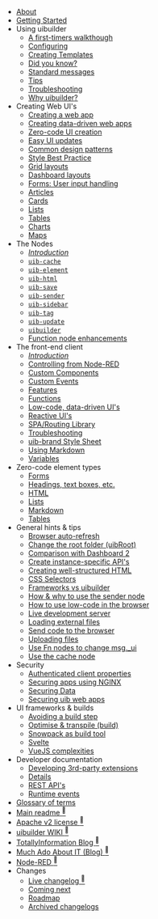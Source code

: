 * [About](/about.md)
* [Getting Started](/using/getting-started.md)
* Using <span class="uib-name"><span class="uib-red">ui</span>builder</span>
  * [A first-timers walkthough](walkthrough1.md "Let's get started!")
  * [Configuring](uib-configuration.md "Configure the UIBUILDER platform. Affects all uibuilder nodes")
  * [Creating Templates](creating-templates "Pre-defined and reusable front-end code, dependencies, and optional build steps")
  * [Did you know?](did-you-know.md "Things you might not know about UIBUILDER")
  * [Standard messages](pre-defined-msgs.md "Catalogue of messages and properties")
  * [Tips](using/tips.md "A rotating selection of short tips for using UIBUILDER.")
  * [Troubleshooting](using/troubleshooting.md "Dealing with things that aren't working properly")
  * [Why <span class="uib-name"><span class="uib-red">ui</span>builder</span>?](using/why-uibuilder.md "Why would I want to use UIBUILDER?")
* Creating Web UI's
  * [Creating a web app](/creating-uis/creating-web-apps.md "How to create a web app using UIBUILDER")
  * [Creating data-driven web apps](web-app-workflow.md "Different styles and workflows you can use")
  * [Zero-code UI creation](using/zero-code-ui.md "Dynamically creating web UI's")
  * [Easy UI updates](/using/easy-ui-updates.md "Updating web UI content and attributes dynamically from Node-RED")
  * [Common design patterns](/using/design-patterns.md "Common ways to create web apps and dashboards with Node-RED and UIBUILDER")
  * [Style Best Practice](/creating-uis/css-best-practice.md "Some simple guidelines and good practices for creating flexible layouts using CSS")
  * [Grid layouts](/creating-uis/grid-layouts.md "Creating a content-heavy grid layout using CSS Grid")
  * [Dashboard layouts](/creating-uis/dashboard-layouts.md "Creating a dashboard-style layout using CSS Grid")
  * [Forms: User input handling](creating-uis/form-handling.md "Handling input using forms and other input elements")
  * [Articles](creating-uis/articles.md)
  * [Cards](creating-uis/cards.md)
  * [Lists](creating-uis/lists.md)
  * [Tables](creating-uis/tables.md)
  * [Charts](creating-uis/charts.md)
  * [Maps](creating-uis/maps.md)
* The Nodes
  * *[Introduction](nodes/README.md)*
  * [`uib-cache`](nodes/uib-cache.md "Cache data so that (re)loaded pages get the latest")
  * [`uib-element`](nodes/uib-element.md "no-code creation of page elements")
  * [`uib-html`](nodes/uib-html.md "Hydrate low-code JSON UI descriptions into HTML in Node-RED rather than the browser")
  * [`uib-save`](nodes/uib-save.md "Save files to the served folder of a given uibuilder node")
  * [`uib-sender`](nodes/uib-sender.md "Tunnel messages direct to a uibuilder node - with optional return. Use lightly if at all")
  * [`uib-sidebar`](nodes/uib-sidebar.md "Creates a simple UI in the Node-RED Editor sidebar")
  * [`uib-tag`](nodes/uib-tag.md "no-code creation of ANY HTML tag")
  * [`uib-update`](nodes/uib-update.md "no-code update of any existing HTML page element")
  * [`uibuilder`](nodes/uibuilder.md "The main node")
  * [Function node enhancements](nodes/function-node.md)
* The front-end client
  * *[Introduction](client-docs/readme.md)*
  * [Controlling from Node-RED](client-docs/control-from-node-red.md)
  * [Custom Components](client-docs/custom-components.md "AKA 'Widgets', built-in and external elements to incorporate in your UI")
  * [Custom Events](client-docs/custom-events.md)
  * [Features](client-docs/features.md)
  * [Functions](client-docs/functions.md)
  * [Low-code, data-driven UI's](client-docs/config-driven-ui.md)
  * [Reactive UI's](client-docs/reactive.md)
  * [SPA/Routing Library](client-docs/fe-router.md "A full-featured front-end router for Single Page Apps and other use")
  * [Troubleshooting](client-docs/troubleshooting.md)
  * [uib-brand Style Sheet](client-docs/uib-brand-css.md "How to use the UIBUILDER standard style sheet uib-brand.css")
  * [Using Markdown](client-docs/markdown.md "How to render Markdown in UIBUILDER pages")
  * [Variables](client-docs/variables.md)
* Zero-code element types
  * [Forms](elements/forms.md)
  * [Headings, text boxes, etc.](elements/other.md)
  * [HTML](elements/html.md)
  * [Lists](elements/lists.md)
  * [Markdown](elements/markdown.md)
  * [Tables](elements/tables.md)
* General hints & tips
  * [Browser auto-refresh](how-to/browser-refresh.md "Automatically reload your page after a change")
  * [Change the root folder (uibRoot)](how-to/changing-uibroot.md)
  * [Comparison with Dashboard 2](using/compare-d2.md)
  * [Create instance-specific API's](how-to/instance-apis.md)
  * [Creating well-structured HTML](how-to/well-structured-html.md "How to code a well-formed HTML page")
  * [CSS Selectors](how-to/css-selectors.md)
  * [Frameworks vs uibuilder](creating-uis/uibuilder-vs-frameworks.md "Looking at the differences between using a front-end framework and uibuilder")
  * [How & why to use the sender node](how-to/sender-node.md)
  * [How to use low-code in the browser](how-to/use-low-code-in-fe.md "Define and update elements in the browser using low-code")
  * [Live development server](how-to/dev-server.md "How to use Node-RED as a live web development server")
  * [Loading external files](how-to/load-external-files.md "Including HTML, styles, scripts, and web components")
  * [Send code to the browser](how-to/send-code-to-fe.md "Dynamically send JavaScript code from Node-RED to browser clients")
  * [Uploading files](how-to/send-file-to-server.md "How to send files from the browser to Node-RED")
  * [Use Fn nodes to change msg._ui](how-to/function-node.md)
  * [Use the cache node](how-to/cache-node.md)
* Security
  * [Authenticated client properties](security/authenticated-client-properties.md "A standardised msg._client message property added to both UIBUILDER and Dashboard 2.0 outputs when an authenticated client is detected")
  * [Securing apps using NGINX](security/uib-security-nginx.md "How to use NGINX as a reverse proxy with TLS and identity authentication")
  * [Securing Data](security/securing-data.md "How to use flows and uibiulder middleware to secure your data")
  * [Securing uib web apps](security/security.md "Overview of general web app security with some specifics for Node-RED and UIBUILDER")
* UI frameworks & builds
  * [Avoiding a build step](front-end-no-build.md)
  * [Optimise & transpile (build)](front-end-builds.md)
  * [Snowpack as build tool](front-end-build-snowpack.md)
  * [Svelte](svelte.md)
  * [VueJS complexities](vue-complexities.md)
* Developer documentation
  * [Developing 3rd-party extensions](dev/3rd-party-extensions.md "How to create extension nodes that work with UIBUILDER")
  * [Details](dev/README.md)
  * [REST API's](apis/readme.md)
  * [Runtime events](dev/uib-event-comms.md "Node-RED runtime events used in UIBUILDER")
* [Glossary of terms](glossary.md)
* [Main readme <sup>🔗</sup>](uibhome)
* [Apache v2 license <sup>🔗</sup>](https://github.com/TotallyInformation/node-red-contrib-uibuilder/blob/main/LICENSE)
* [<span class="uib-name"><span class="uib-red">ui</span>builder</span> WIKI <sup>🔗</sup>](https://github.com/TotallyInformation/node-red-contrib-uibuilder/wiki)
* [TotallyInformation Blog <sup>🔗</sup>](https://www.totallyinformation.com "My current blog")
* [Much Ado About IT (Blog) <sup>🔗</sup>](https://it.knightnet.org.uk "My old blog")
* [Node-RED <sup>🔗</sup>](https://nodered.org/)
* Changes
  * [Live changelog <sup>🔗</sup>](changelog "List of all changes for the current major version")
  * [Coming next](roadmap/next.md "Things being worked on and due soon")
  * [Roadmap](roadmap/readme.md "The full backlog of things to do")
  * [Archived changelogs](archived/changelog-archive.md "Lists of changes from previous major versions")

